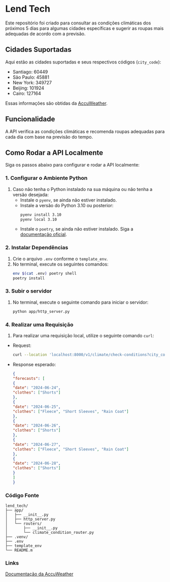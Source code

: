 # Lend Tech

Este repositório foi criado para consultar as condições climáticas dos próximos 5 dias para algumas cidades específicas e sugerir as roupas mais adequadas de acordo com a previsão.

## Cidades Suportadas

Aqui estão as cidades suportadas e seus respectivos códigos (`city_code`):

- Santiago: 60449
- São Paulo: 45881
- New York: 349727
- Beijing: 101924
- Cairo: 127164

Essas informações são obtidas da [AccuWeather](https://developer.accuweather.com/accuweather-forecast-api/apis).

## Funcionalidade

A API verifica as condições climáticas e recomenda roupas adequadas para cada dia com base na previsão do tempo.

## Como Rodar a API Localmente

Siga os passos abaixo para configurar e rodar a API localmente:

### 1. Configurar o Ambiente Python

1. Caso não tenha o Python instalado na sua máquina ou não tenha a versão desejada:
   - Instale o `pyenv`, se ainda não estiver instalado. 
   - Instale a versão do Python 3.10 ou posterior:
     ```sh
     pyenv install 3.10
     pyenv local 3.10
     ```
   - Instale o `poetry`, se ainda não estiver instalado. Siga a [documentação oficial](https://python-poetry.org/docs/).

### 2. Instalar Dependências

1. Crie o arquivo `.env` conforme o `template_env`.
2. No terminal, execute os seguintes comandos:
   ```sh
   env $(cat .env) poetry shell
   poetry install

### 3. Subir o servidor
1. No terminal, execute o seguinte comando para iniciar o servidor:
   ```sh
   python app/http_server.py

### 4. Realizar uma Requisição

1. Para realizar uma requisição local, utilize o seguinte comando `curl`:

- Request:
  ```sh
  curl --location 'localhost:8000/v1/climate/check-conditions?city_code=45881'

- Response esperado:
    ```json
    {
  "forecasts": [
  {
    "date": "2024-06-24",
    "clothes": ["Shorts"]
  },
  {
    "date": "2024-06-25",
    "clothes": ["Fleece", "Short Sleeves", "Rain Coat"]
  },
  {
    "date": "2024-06-26",
    "clothes": ["Shorts"]
  },
  {
    "date": "2024-06-27",
    "clothes": ["Fleece", "Short Sleeves", "Rain Coat"]
  },
  {
    "date": "2024-06-28",
    "clothes": ["Shorts"]
    }
   ]
  }
  ```
### Código Fonte

    lend_tech/
    ├── app/
    │   ├── __init__.py
    │   ├── http_server.py
    │   └── routers/
    │       ├── __init__.py
    │       └── climate_condition_router.py
    ├── .venv/
    ├── .env
    ├── template_env
    └── README.m

### Links
[Documentação da AccuWeather](https://developer.accuweather.com/accuweather-forecast-api/apis)